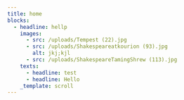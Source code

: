 ```yaml
---
title: home
blocks:
  - headline: hellp
    images:
      - src: /uploads/Tempest (22).jpg
      - src: /uploads/Shakespeareatkourion (93).jpg
        alt: jkj;kjl
      - src: /uploads/ShakespeareTamingShrew (113).jpg
    texts:
      - headline: test
      - headline: Hello
    _template: scroll
---
```


